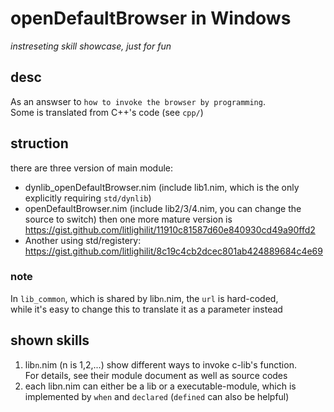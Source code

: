 # openDefaultBrowser in Windows
_instreseting skill showcase, just for fun_

## desc
As an answser to `how to invoke the browser by programming`.  
Some is translated from C++'s code (see `cpp/`)

## struction
there are three version of main module:

- dynlib_openDefaultBrowser.nim (include lib1.nim, which is the only explicitly requiring `std/dynlib`)
- openDefaultBrowser.nim (include lib2/3/4.nim, you can change the source to switch) then one more mature version is <https://gist.github.com/litlighilit/11910c81587d60e840930cd49a90ffd2>
- Another using std/registery:
https://gist.github.com/litlighilit/8c19c4cb2dcec801ab424889684c4e69

### note
In `lib_common`, which is shared by lib`n`.nim, the `url` is hard-coded,  
while it's easy to change this to translate it as a parameter instead

## shown skills
1. lib`n`.nim (n is 1,2,...) show different ways to invoke c-lib's function.  
  For details, see their module document as well as source codes
2. each libn.nim can either be a lib or a executable-module, which is implemented by `when` and `declared` (`defined` can also be helpful)
